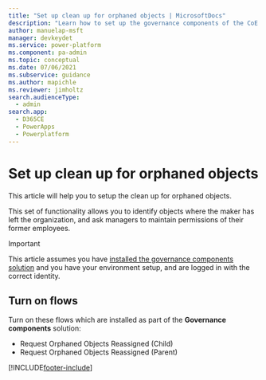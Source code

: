 ```yaml
---
title: "Set up clean up for orphaned objects | MicrosoftDocs"
description: "Learn how to set up the governance components of the CoE Starter Kit"
author: manuelap-msft
manager: devkeydet
ms.service: power-platform
ms.component: pa-admin
ms.topic: conceptual
ms.date: 07/06/2021
ms.subservice: guidance
ms.author: mapichle
ms.reviewer: jimholtz
search.audienceType: 
  - admin
search.app: 
  - D365CE
  - PowerApps
  - Powerplatform
---
```


# Set up clean up for orphaned objects

This article will help you to setup the clean up for orphaned objects.

This set of functionality allows you to identify objects where the maker has left the organization, and ask managers to maintain permissions of their former employees.

>[!IMPORTANT]
>This article assumes you have [installed the governance components solution](before-setup-gov.md) and you have your environment setup, and are logged in with the correct identity.

## Turn on flows

Turn on these flows which are installed as part of the **Governance components** solution:

- Request Orphaned Objects Reassigned (Child)
- Request Orphaned Objects Reassigned (Parent) 

[!INCLUDE[footer-include](../../includes/footer-banner.md)]
